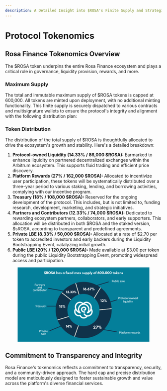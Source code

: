 ```yaml
---
description: A Detailed Insight into $ROSA's Finite Supply and Strategic Allocation
---
```


# Protocol Tokenomics

## **Rosa Finance Tokenomics Overview**

The $ROSA token underpins the entire Rosa Finance ecosystem and plays a critical role in governance, liquidity provision, rewards, and more.

### Maximum Supply

The total and immutable maximum supply of $ROSA tokens is capped at 600,000. All tokens are minted upon deployment, with no additional minting functionality. This finite supply is securely dispatched to various contracts and multisignature wallets to ensure the protocol's integrity and alignment with the following distribution plan:

### Token Distribution

The distribution of the total supply of $ROSA is thoughtfully allocated to drive the ecosystem's growth and stability. Here's a detailed breakdown:

1. **Protocol-owned Liquidity (14.33% / 86,000 $ROSA):** Earmarked to enhance liquidity on partnered decentralized exchanges within the Arbitrum ecosystem. This supports fluid trading and efficient price discovery.
2. **Platform Rewards (27% / 162,000 $ROSA):** Allocated to incentivize user participation, these tokens will be systematically distributed over a three-year period to various staking, lending, and borrowing activities, complying with our incentive program.
3. **Treasury (18% / 108,000 $ROSA):** Reserved for the ongoing development of the protocol. This includes, but is not limited to, funding research, development, marketing, and strategic initiatives.
4. **Partners and Contributors (12.33% / 74,000 $ROSA):** Dedicated to rewarding ecosystem partners, collaborators, and early supporters. This allocation will be distributed in both $ROSA and the staked version, $sROSA, according to transparent and predefined agreements.
5. **Private LBE (8.33% / 50,000 $ROSA):** Allocated at a rate of $2.70 per token to accredited investors and early backers during the Liquidity Bootstrapping Event, catalyzing initial growth.
6. **Public LBE (20% / 120,000 $ROSA):** Made available at $3.00 per token during the public Liquidity Bootstrapping Event, promoting widespread access and participation.

<figure><img src="../.gitbook/assets/graph_2_1.png" alt=""><figcaption></figcaption></figure>

## **Commitment to Transparency and Integrity**

Rosa Finance's tokenomics reflects a commitment to transparency, security, and a community-driven approach. The hard cap and precise distribution model are meticulously designed to foster sustainable growth and value across the platform's diverse financial services.
